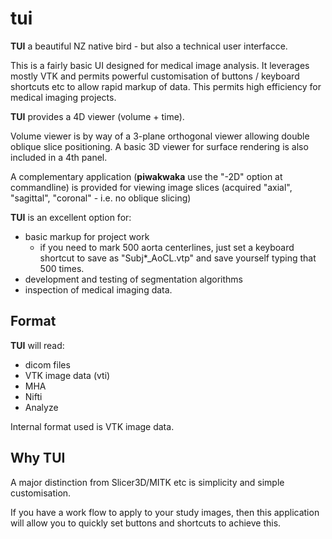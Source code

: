 # tui

**TUI** a beautiful NZ native bird - but also a technical user interfacce. 

This is a fairly basic UI designed for medical image analysis. 
It leverages mostly VTK and permits powerful customisation of buttons / keyboard shortcuts etc to allow rapid markup of data.
This permits high efficiency for medical imaging projects.  

**TUI** provides a 4D viewer (volume + time). 

Volume viewer is by way of a 3-plane orthogonal viewer allowing double oblique slice positioning. A basic 3D viewer for surface rendering is also included in a 4th panel. 

A complementary application (**piwakwaka** use the "-2D" option at commandline) is provided for viewing image slices (acquired "axial", "sagittal", "coronal" - i.e. no oblique slicing)

**TUI** is an excellent option for: 
- basic markup for project work
    - if you need to mark 500 aorta centerlines, just set a keyboard shortcut to save as "Subj*_AoCL.vtp" and save yourself typing that 500 times. 
- development and testing of segmentation algorithms
- inspection of medical imaging data. 

## Format

**TUI** will read: 
- dicom files
- VTK image data (vti)
- MHA
- Nifti
- Analyze

Internal format used is VTK image data. 

## Why TUI

A major distinction from Slicer3D/MITK etc is simplicity and simple customisation. 

If you have a work flow to apply to your study images, then this application will allow you to quickly set buttons and shortcuts to achieve this. 


